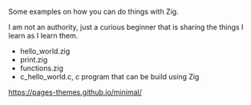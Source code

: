 Some examples on how you can do things with Zig.

I am not an authority, just a curious beginner that is sharing the things I learn as I learn them.

- hello_world.zig
- print.zig
- functions.zig
- c_hello_world.c, c program that can be build using Zig


https://pages-themes.github.io/minimal/